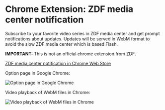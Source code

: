 # Chrome Extension: ZDF media center notification

Subscribe to your favorite video series in ZDF media center and get prompt notifications about updates. Updates will be served in WebM format to avoid the slow ZDF media center which is based Flash.

**IMPORTANT:** This is not an official chrome extension from ZDF.

[ZDF media center notification in Chrome Web Store](https://chrome.google.com/webstore/detail/zdf-media-center-notifica/gminciihejnpdmenmfdfnieipnodjhog)

Option page in Google Chrome:

![Option page in Google Chrome](/../master/doc/zdf-media-center-notification_screenshot-options-page_1280x800.png?raw=true)

Video playback of WebM files in Chrome:

![Video playback of WebM files in Chrome](/../master/doc/zdf-media-center-notification_screenshot-video-playback-page_1280x800.png?raw=true)

